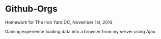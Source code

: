 # Github-Orgs

Homework for The Iron Yard DC, November 1st, 2016

Gaining experience loading data into a browser from my server using Ajax.
